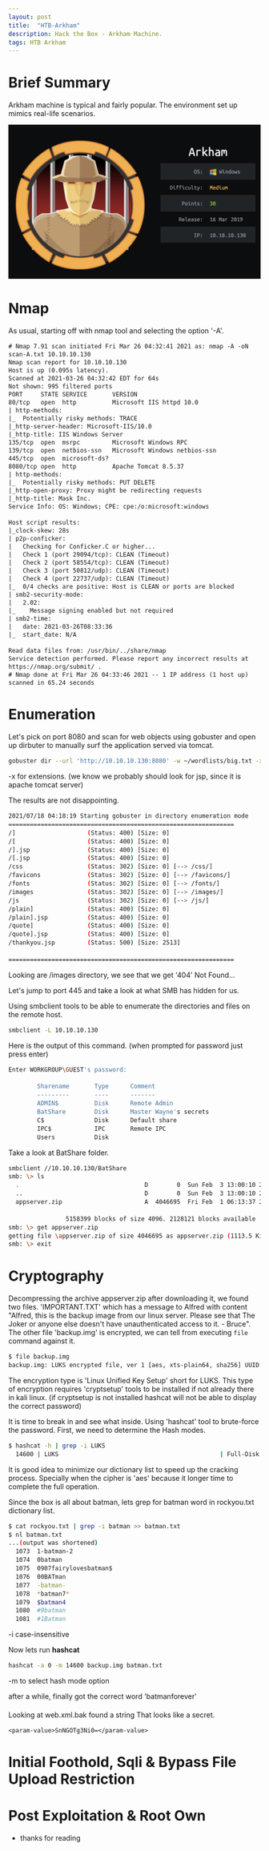```yaml
---
layout: post
title:  "HTB-Arkham"
description: Hack the Box - Arkham Machine.
tags: HTB Arkham
---
```

# Brief Summary

Arkham machine is typical and fairly popular. The environment set up mimics real-life scenarios.

![machine](/assets/arkham/machine.png)

# Nmap 
As usual, starting off with nmap tool and selecting the option '-A'.
```nmap
# Nmap 7.91 scan initiated Fri Mar 26 04:32:41 2021 as: nmap -A -oN scan-A.txt 10.10.10.130
Nmap scan report for 10.10.10.130
Host is up (0.095s latency).
Scanned at 2021-03-26 04:32:42 EDT for 64s
Not shown: 995 filtered ports
PORT     STATE SERVICE       VERSION
80/tcp   open  http          Microsoft IIS httpd 10.0
| http-methods: 
|_  Potentially risky methods: TRACE
|_http-server-header: Microsoft-IIS/10.0
|_http-title: IIS Windows Server
135/tcp  open  msrpc         Microsoft Windows RPC
139/tcp  open  netbios-ssn   Microsoft Windows netbios-ssn
445/tcp  open  microsoft-ds?
8080/tcp open  http          Apache Tomcat 8.5.37
| http-methods: 
|_  Potentially risky methods: PUT DELETE
|_http-open-proxy: Proxy might be redirecting requests
|_http-title: Mask Inc.
Service Info: OS: Windows; CPE: cpe:/o:microsoft:windows

Host script results:
|_clock-skew: 28s
| p2p-conficker: 
|   Checking for Conficker.C or higher...
|   Check 1 (port 29094/tcp): CLEAN (Timeout)
|   Check 2 (port 58554/tcp): CLEAN (Timeout)
|   Check 3 (port 50812/udp): CLEAN (Timeout)
|   Check 4 (port 22737/udp): CLEAN (Timeout)
|_  0/4 checks are positive: Host is CLEAN or ports are blocked
| smb2-security-mode: 
|   2.02: 
|_    Message signing enabled but not required
| smb2-time: 
|   date: 2021-03-26T08:33:36
|_  start_date: N/A

Read data files from: /usr/bin/../share/nmap
Service detection performed. Please report any incorrect results at https://nmap.org/submit/ .
# Nmap done at Fri Mar 26 04:33:46 2021 -- 1 IP address (1 host up) scanned in 65.24 seconds
```


# Enumeration

Let's pick on port 8080 and scan for web objects using gobuster and open up dirbuter to manually surf the application served via tomcat. 

```sh
gobuster dir --url 'http://10.10.10.130:8080' -w ~/wordlists/big.txt -x .jsp
```
-x for extensions. (we know we probably should look for jsp, since it is apache tomcat server)

The results are not disappointing. 

```sh
2021/07/18 04:18:19 Starting gobuster in directory enumeration mode
===============================================================
/]                    (Status: 400) [Size: 0]
/[                    (Status: 400) [Size: 0]
/].jsp                (Status: 400) [Size: 0]
/[.jsp                (Status: 400) [Size: 0]
/css                  (Status: 302) [Size: 0] [--> /css/]
/favicons             (Status: 302) [Size: 0] [--> /favicons/]
/fonts                (Status: 302) [Size: 0] [--> /fonts/]   
/images               (Status: 302) [Size: 0] [--> /images/]  
/js                   (Status: 302) [Size: 0] [--> /js/]      
/plain]               (Status: 400) [Size: 0]                 
/plain].jsp           (Status: 400) [Size: 0]                 
/quote]               (Status: 400) [Size: 0]                 
/quote].jsp           (Status: 400) [Size: 0]                 
/thankyou.jsp         (Status: 500) [Size: 2513]              
                                                              
===============================================================
```

Looking are /images directory, we see that we get '404' Not Found...

Let's jump to port 445 and take a look at what SMB has hidden for us.

Using smbclient tools to be able to enumerate the directories and files on the remote host.
```sh
smbclient -L 10.10.10.130
```

Here is the output of this command. (when prompted for password just press enter)
```sh     
Enter WORKGROUP\GUEST's password: 

        Sharename       Type      Comment
        ---------       ----      -------
        ADMIN$          Disk      Remote Admin
        BatShare        Disk      Master Wayne's secrets
        C$              Disk      Default share
        IPC$            IPC       Remote IPC
        Users           Disk      
```
Take a look at BatShare folder.
```sh
smbclient //10.10.10.130/BatShare
smb: \> ls
  .                                   D        0  Sun Feb  3 13:00:10 2019
  ..                                  D        0  Sun Feb  3 13:00:10 2019
  appserver.zip                       A  4046695  Fri Feb  1 06:13:37 2019

                5158399 blocks of size 4096. 2128121 blocks available
smb: \> get appserver.zip
getting file \appserver.zip of size 4046695 as appserver.zip (1113.5 KiloBytes/sec) (average 1113.5 KiloBytes/sec)
smb: \> exit
```



# Cryptography 

Decompressing the archive appserver.zip after downloading it, we found two files. 'IMPORTANT.TXT' which has a message to Alfred with content "Alfred, this is the backup image from our linux server. Please see that The Joker or anyone else doesn't have unauthenticated access to it. - Bruce". The other file 'backup.img' is encrypted, we can tell from executing ```file``` command against it.
```sh 
$ file backup.img 
backup.img: LUKS encrypted file, ver 1 [aes, xts-plain64, sha256] UUID: d931ebb1-5edc-4453-8ab1-3d23bb85b38e
```
The encryption type is 'Linux Unified Key Setup' short for LUKS. This type of encryption requires 'cryptsetup' tools to be installed if not already there in kali linux. (if cryptsetup is not installed hashcat will not be able to display the correct password)

It is time to break in and see what inside. Using 'hashcat' tool to brute-force the password. First, we need to determine the Hash modes.

```sh
$ hashcat -h | grep -i LUKS
  14600 | LUKS                                             | Full-Disk Encryption (FDE)
```

It is good idea to minimize our dictionary list to speed up the cracking process. Specially when the cipher is 'aes' because it longer time to complete the full operation.

Since the box is all about batman, lets grep for batman word in rockyou.txt dictionary list.

```sh
$ cat rockyou.txt | grep -i batman >> batman.txt
$ nl batman.txt
...(output was shortened)
  1073  1-batman-2
  1074  0batman
  1075  0907fairylovesbatman$
  1076  00BATman
  1077  -batman-
  1078  *batman7*
  1079  $batman4
  1080  #9batman
  1081  #1Batman
```
-i case-insensitive 

Now lets run **hashcat**

```sh
hashcat -a 0 -m 14600 backup.img batman.txt
```
-m to select hash mode option

after a while, finally got the correct word 'batmanforever'

####

Looking at web.xml.bak found a string That looks like a secret.
```
<param-value>SnNGOTg3Ni0=</param-value>
```



# Initial Foothold, Sqli & Bypass File Upload Restriction 


# Post Exploitation & Root Own

- thanks for reading



